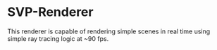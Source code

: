 # SVP-Renderer

This renderer is capable of rendering simple scenes in real time using simple ray tracing logic at ~90 fps.